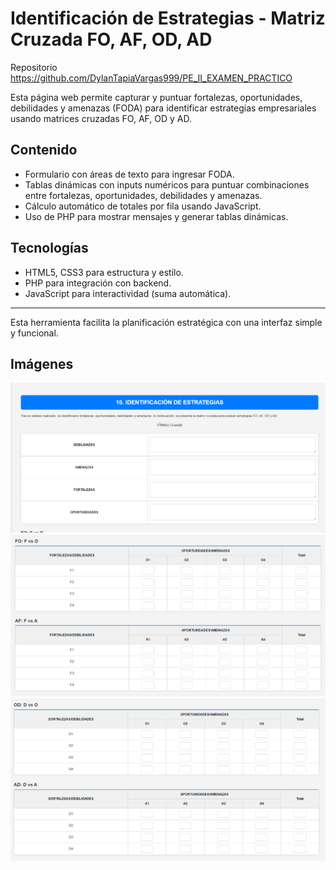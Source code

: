 # Identificación de Estrategias - Matriz Cruzada FO, AF, OD, AD

Repositorio https://github.com/DylanTapiaVargas999/PE_II_EXAMEN_PRACTICO

Esta página web permite capturar y puntuar fortalezas, oportunidades, debilidades y amenazas (FODA) para identificar estrategias empresariales usando matrices cruzadas FO, AF, OD y AD.

## Contenido

- Formulario con áreas de texto para ingresar FODA.
- Tablas dinámicas con inputs numéricos para puntuar combinaciones entre fortalezas, oportunidades, debilidades y amenazas.
- Cálculo automático de totales por fila usando JavaScript.
- Uso de PHP para mostrar mensajes y generar tablas dinámicas.

## Tecnologías

- HTML5, CSS3 para estructura y estilo.
- PHP para integración con backend.
- JavaScript para interactividad (suma automática).

---

Esta herramienta facilita la planificación estratégica con una interfaz simple y funcional.

## Imágenes

![Textarea Mejorado](img/1.png)
![Textarea Mejorado](img/2.png)
![Textarea Mejorado](img/3.png)
